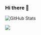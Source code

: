 ### Hi there 👋

<!--
**taralloxx/taralloxx** is a ✨ _special_ ✨ repository because its `README.md` (this file) appears on your GitHub profile.

Here are some ideas to get you started:

- 🔭 I’m currently working on ...
- 🌱 I’m currently learning ...
- 👯 I’m looking to collaborate on ...
- 🤔 I’m looking for help with ...
- 💬 Ask me about ...
- 📫 How to reach me: ...
- 😄 Pronouns: ...
- ⚡ Fun fact: ...
-->


![GitHub Stats](https://github-readme-stats.vercel.app/api?username=taralloxx&count_private=true&show_icons=true&theme=radical)

<img src="https://img.shields.io/badge/-HTML-e34f26?logo=html5&logoColor=fff">
